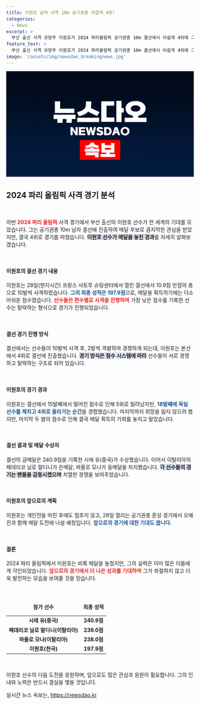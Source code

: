 ```yaml
---
title: 이원호 남자 사격 10m 공기권총 아깝게 4위!
categories:
  - News
excerpt: >
  부산 출신 사격 유망주 이원호가 2024 파리올림픽 공기권총 10m 결선에서 아쉽게 4위에 그쳤다. 메달권 진입을 노렸지만 마지막 발에서 점수를 놓치며 금빛 꿈은 잠시 접어두게 됐다.
feature_text: >
  부산 출신 사격 유망주 이원호가 2024 파리올림픽 공기권총 10m 결선에서 아쉽게 4위에 그쳤다. 메달권 진입을 노렸지만 마지막 발에서 점수를 놓치며 금빛 꿈은 잠시 접어두게 됐다.
image: '/assets/img/newsdao_breakingnews.jpg'
---
```


<p><img src="/assets/img/newsdao_breakingnews.jpg" alt="ontimetimes 속보" /></p>

<h2 data-ke-size="size26">2024 파리 올림픽 사격 경기 분석</h2>

<p data-ke-size="size16">&nbsp;</p>

<p>이번 <b><span style="color: #ee2323;">2024 파리 올림픽</span></b> 사격 경기에서 부산 출신의 이원호 선수가 전 세계의 기대를 모았습니다. 그는 공기권총 10m 남자 결선에 진출하여 메달 후보로 큼지막한 관심을 받았지만, 결국 4위로 경기를 마쳤습니다. <b><span style="background-color: #21538527;">이원호 선수가 메달을 놓친 경과</span></b>를 자세히 살펴보겠습니다.</p>

<p data-ke-size="size16">&nbsp;</p>

<h4>이원호의 결선 경기 내용</h4>

<p>이원호는 28일(현지시간) 프랑스 샤토루 슈팅센터에서 열린 결선에서 10.9점 만점의 총으로 10발씩 사격하였습니다. <b><span style="color: #1a5490;">그의 최종 성적은 197.9점</span></b>으로, 메달을 획득하기에는 다소 아쉬운 점수였습니다. <b><span style="color: #ee2323;">선수들은 편수별로 사격을 진행하며</span></b> 가장 낮은 점수를 기록한 선수는 탈락하는 형식으로 경기가 진행되었습니다.</p>

<p data-ke-size="size16">&nbsp;</p>

<h4>결선 경기 진행 방식</h4>

<p>결선에서는 선수들이 10발씩 사격 후, 2발씩 격발하여 경쟁하게 되는데, 이원호는 본선에서 4위로 결선에 진출했습니다. <b><span style="background-color: #21538527;">경기 방식은 점수 시스템에 따라</span></b> 선수들이 서로 경쟁하고 탈락하는 구조로 되어 있습니다. </p>

<p data-ke-size="size16">&nbsp;</p>

<h4>이원호의 경기 경과</h4>

<p>이원호는 결선에서 15발째에서 떨어진 점수로 인해 5위로 밀려났지만, <b><span style="color: #1a5490;">18발째에 독일 선수를 제치고 4위로 올라가는 순간</span></b>을 경험했습니다. 마지막까지 희망을 잃지 않으려 했지만, 마지막 두 발의 점수로 인해 결국 메달 획득의 기회를 놓치고 말았습니다. </p>

<p data-ke-size="size16">&nbsp;</p>

<h4>결선 결과 및 메달 수상자</h4>

<p>결선의 금메달은 240.9점을 기록한 시에 유(중국)가 수상했습니다. 이어서 이탈리아의 페데리코 닐로 말디니가 은메달, 파올로 모나가 동메달을 차지했습니다. <b><span style="background-color: #21538527;">각 선수들의 경기는 팬들을 감동시켰으며</span></b> 치열한 경쟁을 보여주었습니다.</p>

<p data-ke-size="size16">&nbsp;</p>

<h4>이원호의 앞으로의 계획</h4>

<p>이원호는 개인전을 마친 후에도 멈추지 않고, 29일 열리는 공기권총 혼성 경기에서 오예진과 함께 메달 도전에 나설 예정입니다. <b><span style="color: #1a5490;">앞으로의 경기에 대한 기대도 큽니다</span></b>.</p>

<p data-ke-size="size16">&nbsp;</p>

<h4>결론</h4>

<p>2024 파리 올림픽에서 이원호는 비록 메달을 놓쳤지만, 그의 실력은 이미 많은 이들에게 각인되었습니다. <b><span style="color: #ee2323;">앞으로의 경기에서 더 나은 성과를 기대하며</span></b> 그가 좌절하지 않고 더욱 발전하는 모습을 보여줄 것을 믿습니다. </p>

<p data-ke-size="size16">&nbsp;</p>

<table style="width: 100%;">
    <thead>
        <tr>
            <td style="text-align: center; height: 40px;"><b>참가 선수</b></td>
            <td style="text-align: center; height: 40px;"><b>최종 성적</b></td>
        </tr>
    </thead>
    <tbody>
        <tr>
            <td style="text-align: center; height: 17px;"><b>시에 유(중국)</b></td>
            <td style="text-align: center; height: 17px;"><b>240.9점</b></td>
        </tr>
        <tr>
            <td style="text-align: center; height: 17px;"><b>페데리코 닐로 말디니(이탈리아)</b></td>
            <td style="text-align: center; height: 17px;"><b>239.0점</b></td>
        </tr>
        <tr>
            <td style="text-align: center; height: 17px;"><b>파올로 모나(이탈리아)</b></td>
            <td style="text-align: center; height: 17px;"><b>238.0점</b></td>
        </tr>
        <tr>
            <td style="text-align: center; height: 17px;"><b>이원호(한국)</b></td>
            <td style="text-align: center; height: 17px;"><b>197.9점</b></td>
        </tr>
    </tbody>
</table>

<p data-ke-size="size16">&nbsp;</p>

<p>이원호 선수의 다음 도전을 응원하며, 앞으로도 많은 관심과 응원이 필요합니다. 그의 인내와 노력은 반드시 결실을 맺을 것입니다.</p>
실시간 뉴스 속보는, <a href="https://newsdao.kr" rel="dofollow">https://newsdao.kr</a>


